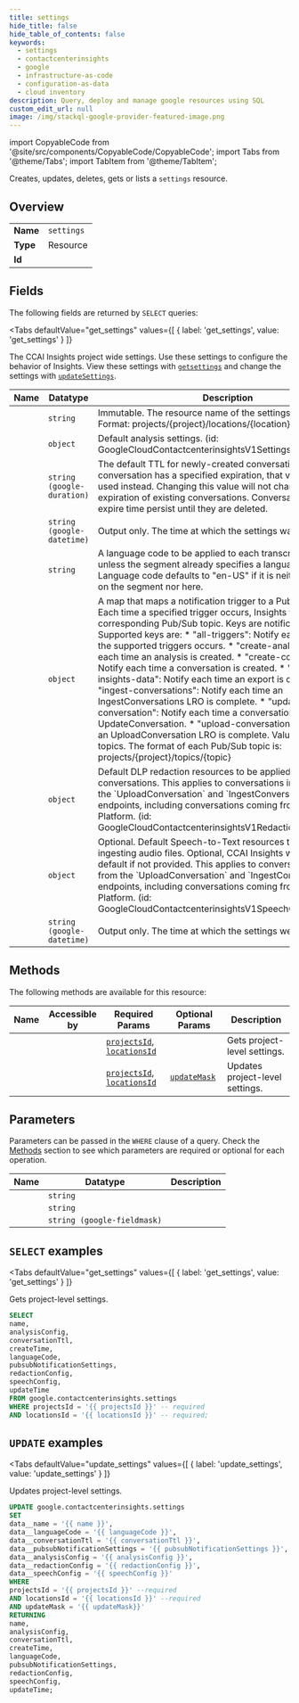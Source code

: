 ```yaml
--- 
title: settings
hide_title: false
hide_table_of_contents: false
keywords:
  - settings
  - contactcenterinsights
  - google
  - infrastructure-as-code
  - configuration-as-data
  - cloud inventory
description: Query, deploy and manage google resources using SQL
custom_edit_url: null
image: /img/stackql-google-provider-featured-image.png
---
```


import CopyableCode from '@site/src/components/CopyableCode/CopyableCode';
import Tabs from '@theme/Tabs';
import TabItem from '@theme/TabItem';

Creates, updates, deletes, gets or lists a <code>settings</code> resource.

## Overview
<table><tbody>
<tr><td><b>Name</b></td><td><code>settings</code></td></tr>
<tr><td><b>Type</b></td><td>Resource</td></tr>
<tr><td><b>Id</b></td><td><CopyableCode code="google.contactcenterinsights.settings" /></td></tr>
</tbody></table>

## Fields

The following fields are returned by `SELECT` queries:

<Tabs
    defaultValue="get_settings"
    values={[
        { label: 'get_settings', value: 'get_settings' }
    ]}
>
<TabItem value="get_settings">

The CCAI Insights project wide settings. Use these settings to configure the behavior of Insights. View these settings with [`getsettings`](https://cloud.google.com/contact-center/insights/docs/reference/rest/v1/projects.locations/getSettings) and change the settings with [`updateSettings`](https://cloud.google.com/contact-center/insights/docs/reference/rest/v1/projects.locations/updateSettings).

<table>
<thead>
    <tr>
    <th>Name</th>
    <th>Datatype</th>
    <th>Description</th>
    </tr>
</thead>
<tbody>
<tr>
    <td><CopyableCode code="name" /></td>
    <td><code>string</code></td>
    <td>Immutable. The resource name of the settings resource. Format: projects/&#123;project&#125;/locations/&#123;location&#125;/settings</td>
</tr>
<tr>
    <td><CopyableCode code="analysisConfig" /></td>
    <td><code>object</code></td>
    <td>Default analysis settings. (id: GoogleCloudContactcenterinsightsV1SettingsAnalysisConfig)</td>
</tr>
<tr>
    <td><CopyableCode code="conversationTtl" /></td>
    <td><code>string (google-duration)</code></td>
    <td>The default TTL for newly-created conversations. If a conversation has a specified expiration, that value will be used instead. Changing this value will not change the expiration of existing conversations. Conversations with no expire time persist until they are deleted.</td>
</tr>
<tr>
    <td><CopyableCode code="createTime" /></td>
    <td><code>string (google-datetime)</code></td>
    <td>Output only. The time at which the settings was created.</td>
</tr>
<tr>
    <td><CopyableCode code="languageCode" /></td>
    <td><code>string</code></td>
    <td>A language code to be applied to each transcript segment unless the segment already specifies a language code. Language code defaults to "en-US" if it is neither specified on the segment nor here.</td>
</tr>
<tr>
    <td><CopyableCode code="pubsubNotificationSettings" /></td>
    <td><code>object</code></td>
    <td>A map that maps a notification trigger to a Pub/Sub topic. Each time a specified trigger occurs, Insights will notify the corresponding Pub/Sub topic. Keys are notification triggers. Supported keys are: * "all-triggers": Notify each time any of the supported triggers occurs. * "create-analysis": Notify each time an analysis is created. * "create-conversation": Notify each time a conversation is created. * "export-insights-data": Notify each time an export is complete. * "ingest-conversations": Notify each time an IngestConversations LRO is complete. * "update-conversation": Notify each time a conversation is updated via UpdateConversation. * "upload-conversation": Notify when an UploadConversation LRO is complete. Values are Pub/Sub topics. The format of each Pub/Sub topic is: projects/&#123;project&#125;/topics/&#123;topic&#125;</td>
</tr>
<tr>
    <td><CopyableCode code="redactionConfig" /></td>
    <td><code>object</code></td>
    <td>Default DLP redaction resources to be applied while ingesting conversations. This applies to conversations ingested from the `UploadConversation` and `IngestConversations` endpoints, including conversations coming from CCAI Platform. (id: GoogleCloudContactcenterinsightsV1RedactionConfig)</td>
</tr>
<tr>
    <td><CopyableCode code="speechConfig" /></td>
    <td><code>object</code></td>
    <td>Optional. Default Speech-to-Text resources to use while ingesting audio files. Optional, CCAI Insights will create a default if not provided. This applies to conversations ingested from the `UploadConversation` and `IngestConversations` endpoints, including conversations coming from CCAI Platform. (id: GoogleCloudContactcenterinsightsV1SpeechConfig)</td>
</tr>
<tr>
    <td><CopyableCode code="updateTime" /></td>
    <td><code>string (google-datetime)</code></td>
    <td>Output only. The time at which the settings were last updated.</td>
</tr>
</tbody>
</table>
</TabItem>
</Tabs>

## Methods

The following methods are available for this resource:

<table>
<thead>
    <tr>
    <th>Name</th>
    <th>Accessible by</th>
    <th>Required Params</th>
    <th>Optional Params</th>
    <th>Description</th>
    </tr>
</thead>
<tbody>
<tr>
    <td><a href="#get_settings"><CopyableCode code="get_settings" /></a></td>
    <td><CopyableCode code="select" /></td>
    <td><a href="#parameter-projectsId"><code>projectsId</code></a>, <a href="#parameter-locationsId"><code>locationsId</code></a></td>
    <td></td>
    <td>Gets project-level settings.</td>
</tr>
<tr>
    <td><a href="#update_settings"><CopyableCode code="update_settings" /></a></td>
    <td><CopyableCode code="update" /></td>
    <td><a href="#parameter-projectsId"><code>projectsId</code></a>, <a href="#parameter-locationsId"><code>locationsId</code></a></td>
    <td><a href="#parameter-updateMask"><code>updateMask</code></a></td>
    <td>Updates project-level settings.</td>
</tr>
</tbody>
</table>

## Parameters

Parameters can be passed in the `WHERE` clause of a query. Check the [Methods](#methods) section to see which parameters are required or optional for each operation.

<table>
<thead>
    <tr>
    <th>Name</th>
    <th>Datatype</th>
    <th>Description</th>
    </tr>
</thead>
<tbody>
<tr id="parameter-locationsId">
    <td><CopyableCode code="locationsId" /></td>
    <td><code>string</code></td>
    <td></td>
</tr>
<tr id="parameter-projectsId">
    <td><CopyableCode code="projectsId" /></td>
    <td><code>string</code></td>
    <td></td>
</tr>
<tr id="parameter-updateMask">
    <td><CopyableCode code="updateMask" /></td>
    <td><code>string (google-fieldmask)</code></td>
    <td></td>
</tr>
</tbody>
</table>

## `SELECT` examples

<Tabs
    defaultValue="get_settings"
    values={[
        { label: 'get_settings', value: 'get_settings' }
    ]}
>
<TabItem value="get_settings">

Gets project-level settings.

```sql
SELECT
name,
analysisConfig,
conversationTtl,
createTime,
languageCode,
pubsubNotificationSettings,
redactionConfig,
speechConfig,
updateTime
FROM google.contactcenterinsights.settings
WHERE projectsId = '{{ projectsId }}' -- required
AND locationsId = '{{ locationsId }}' -- required;
```
</TabItem>
</Tabs>


## `UPDATE` examples

<Tabs
    defaultValue="update_settings"
    values={[
        { label: 'update_settings', value: 'update_settings' }
    ]}
>
<TabItem value="update_settings">

Updates project-level settings.

```sql
UPDATE google.contactcenterinsights.settings
SET 
data__name = '{{ name }}',
data__languageCode = '{{ languageCode }}',
data__conversationTtl = '{{ conversationTtl }}',
data__pubsubNotificationSettings = '{{ pubsubNotificationSettings }}',
data__analysisConfig = '{{ analysisConfig }}',
data__redactionConfig = '{{ redactionConfig }}',
data__speechConfig = '{{ speechConfig }}'
WHERE 
projectsId = '{{ projectsId }}' --required
AND locationsId = '{{ locationsId }}' --required
AND updateMask = '{{ updateMask}}'
RETURNING
name,
analysisConfig,
conversationTtl,
createTime,
languageCode,
pubsubNotificationSettings,
redactionConfig,
speechConfig,
updateTime;
```
</TabItem>
</Tabs>
